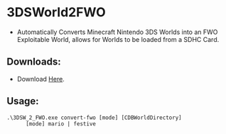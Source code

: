 # 3DSWorld2FWO
- Automatically Converts Minecraft Nintendo 3DS Worlds into an FWO Exploitable World, allows for Worlds to be loaded from a SDHC Card.

## Downloads:
- Download [Here](https://github.com/Minecraft-3DS-Community/3DSWorld2FWO/releases/download/v1.0.0/3DSW_2_FWO.exe).


## Usage:
```
.\3DSW_2_FWO.exe convert-fwo [mode] [CDBWorldDirectory]
      [mode] mario | festive
```

